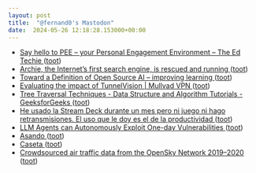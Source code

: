 ```yaml
---
layout: post
title:  "@fernand0's Mastodon"
date:  2024-05-26 12:18:28.153000+00:00
---
```

*  [Say hello to PEE – your Personal Engagement Environment – The Ed Techie ](https://blog.edtechie.net/digital-scholarship/say-hello-to-pee-your-personal-engagement-environment) ([toot](https://mastodon.social/@fernand0/112507349116666246))
*  [Archie, the Internet’s first search engine, is rescued and running ](https://arstechnica.com/gadgets/2024/05/archie-the-internets-first-search-engine-is-rescued-and-running) ([toot](https://mastodon.social/@fernand0/112507087985017950))
*  [Toward a Definition of Open Source AI – improving learning ](https://opencontent.org/blog/archives/750) ([toot](https://mastodon.social/@fernand0/112506818193836397))
*  [Evaluating the impact of TunnelVision \| Mullvad VPN ](https://mullvad.net/en/blog/evaluating-the-impact-of-tunnelvisio) ([toot](https://mastodon.social/@fernand0/112506595342504128))
*  [Tree Traversal Techniques - Data Structure and Algorithm Tutorials - GeeksforGeeks ](https://www.geeksforgeeks.org/tree-traversals-inorder-preorder-and-postorder) ([toot](https://mastodon.social/@fernand0/112506424727943435))
*  [He usado la Stream Deck durante un mes pero ni juego ni hago retransmisiones. El uso que le doy es el de la productividad ](https://www.xataka.com/perifericos/he-usado-stream-deck-durante-mes-juego-hago-retransmisiones-uso-que-le-doy-productivida) ([toot](https://mastodon.social/@fernand0/112506246274433634))
*  [LLM Agents can Autonomously Exploit One-day Vulnerabilities ](https://arxiv.org/abs/2404.0814) ([toot](https://mastodon.social/@fernand0/112504854256748345))
*  [Asando ](https://avecesunafoto.wordpress.com/2024/05/25/asando) ([toot](https://mastodon.social/@fernand0/112502997137114020))
*  [Caseta  ](https://www.flickr.com/photos/fernand0/53715525818/) ([toot](https://mastodon.social/@fernand0/112502955042050681))
*  [Crowdsourced air traffic data from the OpenSky Network 2019–2020 ](https://essd.copernicus.org/articles/13/357/2021/essd-13-357-2021.htm) ([toot](https://mastodon.social/@fernand0/112502949381932429))

